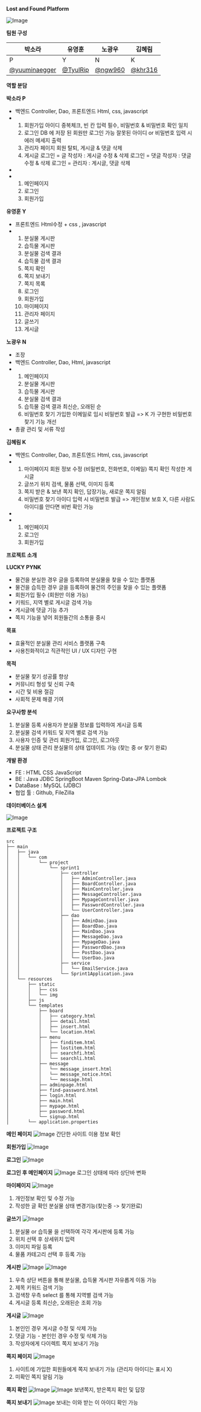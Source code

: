 **Lost and Found Platform**

![Image](https://github.com/user-attachments/assets/73ea46bc-9be4-481c-962a-4f754d0e5345)

**팀원 구성**

| **박소라** | **유영훈** | **노광우** | **김혜림** |
| --- | --- | --- | --- |
| P | Y | N | K |
| [@yuuminaegger](https://github.com/yuuminaegger) | [@TyulRip](https://github.com/TyulRip) | [@ngw960](https://github.com/ngw960) | [@khr316](https://github.com/khr316) |

**역할 분담**

**박소라 P**

- 백엔드 Controller, Dao, 프론트엔드 Html, css, javascript
- 
    1. 회원가입 아이디 중복체크, 빈 칸 입력 필수, 비밀번호 & 비밀번호 확인 일치
    2. 로그인 DB 에 저장 된 회원만 로그인 가능 잘못된 아이디 or 비밀번호 입력 시 에러 메세지 출력
    3. 관리자 페이지 회원 탈퇴, 게시글 & 댓글 삭제
    4. 게시글 로그인 = 글 작성자 : 게시글 수정 & 삭제 로그인 = 댓글 작성자 : 댓글 수정 & 삭제 로그인 = 관리자 : 게시글, 댓글 삭제
- 
- 
    1. 메인페이지
    2. 로그인
    3. 회원가입

**유영훈 Y**

- 프론트엔드 Html수정 + css , javascript
- 
    1. 분실물 게시판
    2. 습득물 게시판
    3. 분실물 검색 결과
    4. 습득물 검색 결과
    5. 쪽지 확인
    6. 쪽지 보내기
    7. 쪽지 목록
    8. 로그인
    9. 회원가입
    10. 마이페이지
    11. 관리자 페이지
    12. 글쓰기
    13. 게시글

**노광우 N**

- 조장
- 백엔드 Controller, Dao, Html, javascript
- 
    1. 메인페이지
    2. 분실물 게시판
    3. 습득물 게시판
    4. 분실물 검색 결과
    5. 습득물 검색 결과 최신순, 오래된 순
    6. 비밀번호 찾기 가입한 이메일로 임시 비밀번호 발급 => K 가 구현한 비밀번호 찾기 기능 개선
- 총괄 관리 및 서류 작성

**김혜림 K**

- 백엔드 Controller, Dao, 프론트엔드 Html, css, javascript
- 
    1. 마이페이지 회원 정보 수정 (비밀번호, 전화번호, 이메일) 쪽지 확인 작성한 게시글
    2. 글쓰기 위치 검색, 물품 선택, 이미지 등록
    3. 쪽지 받은 & 보낸 쪽지 확인, 답장기능, 새로운 쪽지 알림
    4. 비밀번호 찾기 아이디 입력 시 비밀번호 발급 => 개인정보 보호 X, 다른 사람도 아이디를 안다면 비번 확인 가능
- 
- 
    1. 메인페이지
    2. 로그인
    3. 회원가입

**프로젝트 소개**

**LUCKY PYNK**

- 물건을 분실한 경우 글을 등록하여 분실물을 찾을 수 있는 플랫폼
- 물건을 습득한 경우 글을 등록하여 물건의 주인을 찾을 수 있는 플랫폼
- 회원가입 필수 (회원만 이용 가능)
- 키워드, 지역 별로 게시글 검색 가능
- 게시글에 댓글 기능 추가
- 쪽지 기능을 넣어 회원들간의 소통을 중시

**목표**

- 효율적인 분실물 관리 서비스 플랫폼 구축
- 사용친화적이고 직관적인 UI / UX 디자인 구현

**목적**

- 분실물 찾기 성공률 향상
- 커뮤니티 형성 및 신뢰 구축
- 시간 및 비용 절감
- 사회적 문제 해결 기여

**요구사항 분석**

1. 분실물 등록 사용자가 분실물 정보를 입력하여 게시글 등록
2. 분실물 검색 키워드 및 지역 별로 검색 가능
3. 사용자 인증 및 관리 회원가입, 로그인, 로그아웃
4. 분실물 상태 관리 분실물의 상태 업데이트 가능 (찾는 중 or 찾기 완료)

**개발 환경**

- FE : HTML CSS JavaScript
- BE : Java JDBC SpringBoot Maven Spring-Data-JPA Lombok
- DataBase : MySQL (JDBC)
- 협업 툴 : Github, FileZilla

**데이터베이스 설계**

![Image](https://github.com/user-attachments/assets/5964e869-b923-4bed-b47a-276ffab752e8)

**프로젝트 구조**

```
src
├── main
│   ├── java
│   │   └── com
│   │       └── project
│   │           └── sprint1
│   │               ├── controller
│   │               │   ├── AdminController.java
│   │               │   ├── BoardController.java
│   │               │   ├── MainController.java
│   │               │   ├── MessageController.java
│   │               │   ├── MypageController.java
│   │               │   ├── PasswordController.java
│   │               │   └── UserController.java
│   │               ├── dao
│   │               │   ├── AdminDao.java
│   │               │   ├── BoardDao.java
│   │               │   ├── MainDao.java
│   │               │   ├── MessageDao.java
│   │               │   ├── MypageDao.java
│   │               │   ├── PasswordDao.java
│   │               │   ├── PostDao.java
│   │               │   └── UserDao.java
│   │               ├── service
│   │               │   └── EmailService.java
│   │               └── Sprint1Application.java
│   └── resources
│       ├── static
│       │   ├── css
│       │   └── img
│       ├── js
│       └── templates
│           ├── board
│           │   ├── category.html
│           │   ├── detail.html
│           │   ├── insert.html
│           │   └── location.html
│           ├── menu
│           │   ├── finditem.html
│           │   ├── lostitem.html
│           │   ├── searchfi.html
│           │   └── searchli.html
│           ├── message
│           │   └── message_insert.html
│           │   └── message_notice.html
│           │   └── message.html
│           ├── adminpage.html
│           ├── find-password.html
│           ├── login.html
│           ├── main.html
│           ├── mypage.html
│           ├── password.html
│           └── signup.html
│       └── application.properties

```

**메인 페이지**
![Image](https://github.com/user-attachments/assets/6ab43a7b-8357-45ce-84fd-31aec89e4e78)
간단한 사이트 이용 정보 확인

**회원가입**
![Image](https://github.com/user-attachments/assets/db7de3b0-a14d-49e0-9084-da0a6655e45e)

**로그인**
![Image](https://github.com/user-attachments/assets/77614e8b-f116-45f0-81a1-04123fc2df85)

**로그인 후 메인페이지**
![Image](https://github.com/user-attachments/assets/63b5834e-5569-4843-8a47-035d2129d338)
로그인 상태에 따라 상단바 변화

**마이페이지**
![Image](https://github.com/user-attachments/assets/d99979e4-718a-4688-a6fd-1caaab28fe67)
1. 개인정보 확인 및 수정 가능
2. 작성한 글 확인 분실물 상태 변경기능(찾는중 -> 찾기완료)

**글쓰기**
![Image](https://github.com/user-attachments/assets/56cd6b5a-7640-43a3-834f-6e10ac33308d)
1. 분실물 or 습득물 을 선택하여 각각 게시판에 등록 가능
2. 위치 선택 후 상세위치 입력
3. 이미지 파일 등록
4. 물품 카테고리 선택 후 등록 가능

**게시판**
![Image](https://github.com/user-attachments/assets/892a5ccc-829a-4c93-acff-c5e64e83523f)
![Image](https://github.com/user-attachments/assets/164a0996-f174-4f6b-8b17-68f51940ed5d)
1. 우측 상단 버튼을 통해 분실물, 습득물 게시판 자유롭게 이동 가능
2. 제목 키워드 검색 기능
3. 검색창 우측 select 를 통해 지역별 검색 가능
4. 게시글 등록 최신순, 오래된순 조회 가능

**게시글**
![Image](https://github.com/user-attachments/assets/aaedcd2f-07a8-4107-aa7b-63f3997e4560)
1. 본인인 경우 게시글 수정 및 삭제 가능
2. 댓글 기능 - 본인인 경우 수정 및 삭제 가능
3. 작성자에게 다이렉트 쪽지 보내기 가능

**쪽지 페이지**
![Image](https://github.com/user-attachments/assets/ea48afe7-46d9-423b-abfe-2343d6f0f62d)
1. 사이트에 가입한 회원들에게 쪽지 보내기 가능 (관리자 아이디는 표시 X)
2. 미확인 쪽지 알림 기능


**쪽지 확인**
![Image](https://github.com/user-attachments/assets/c901822a-cdcb-4cf1-8998-3625ed180284)
![Image](https://github.com/user-attachments/assets/48527f50-1d55-4341-b5f0-91f7264ca738)
보낸쪽지, 받은쪽지 확인 및 답장

**쪽지 보내기**
![Image](https://github.com/user-attachments/assets/777fc6b4-931c-4727-9bc1-947c750bd1f8)
보내는 이와 받는 이 아이디 확인 가능








